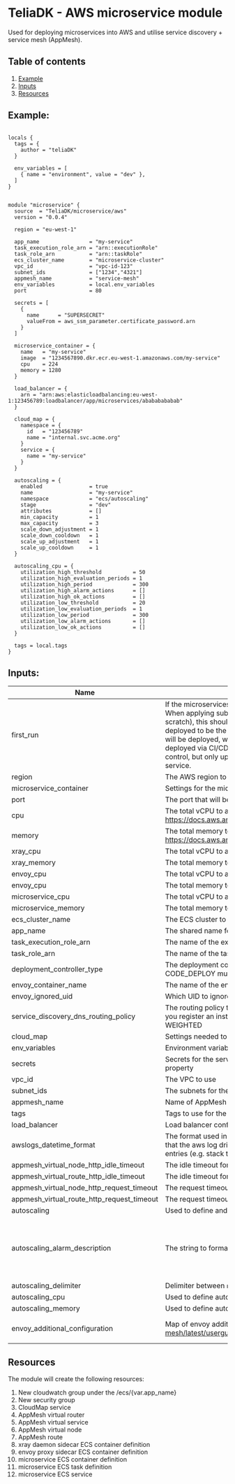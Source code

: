 # TeliaDK - AWS microservice module

Used for deploying microservices into AWS and utilise service discovery + service mesh (AppMesh).

## Table of contents

1. [ Example ](#example)
2. [ Inputs ](#inputs)
3. [ Resources ](#resources)

## Example:

```hcl

locals {
  tags = {
    author = "teliaDK"
  }

  env_variables = [
    { name = "environment", value = "dev" },
  ]
}


module "microservice" {
  source  = "TeliaDK/microservice/aws"
  version = "0.0.4"

  region = "eu-west-1"

  app_name                = "my-service"
  task_execution_role_arn = "arn::executionRole"
  task_role_arn           = "arn::taskRole"
  ecs_cluster_name        = "microservice-cluster"
  vpc_id                  = "vpc-id-123"
  subnet_ids              = ["1234","4321"]
  appmesh_name            = "service-mesh"
  env_variables           = local.env_variables
  port                    = 80

  secrets = [
    {
      name      = "SUPERSECRET"
      valueFrom = aws_ssm_parameter.certificate_password.arn
    }
  ]

  microservice_container = {
    name   = "my-service"
    image  = "1234567890.dkr.ecr.eu-west-1.amazonaws.com/my-service"
    cpu    = 224
    memory = 1280
  }

  load_balancer = {
    arn = "arn:aws:elasticloadbalancing:eu-west-1:123456789:loadbalancer/app/microservices/abababababab"
  }

  cloud_map = {
    namespace = {
      id   = "123456789"
      name = "internal.svc.acme.org"
    }
    service = {
      name = "my-service"
    }
  }

  autoscaling = {
    enabled               = true
    name                  = "my-service"
    namespace             = "ecs/autoscaling"
    stage                 = "dev"
    attributes            = []
    min_capacity          = 1
    max_capacity          = 3
    scale_down_adjustment = 1
    scale_down_cooldown   = 1
    scale_up_adjustment   = 1
    scale_up_cooldown     = 1
  }

  autoscaling_cpu = {
    utilization_high_threshold          = 50
    utilization_high_evaluation_periods = 1
    utilization_high_period             = 300
    utilization_high_alarm_actions      = []
    utilization_high_ok_actions         = []
    utilization_low_threshold           = 20
    utilization_low_evaluation_periods  = 1
    utilization_low_period              = 300
    utilization_low_alarm_actions       = []
    utilization_low_ok_actions          = []
  }

  tags = local.tags
}
```

## Inputs:

| Name                                       | Description                                                                                                                                                                                                                                                                                                                                                                                                                                                                                                                                                                                              |                     Type                      |                                Default                                | Required |
| ------------------------------------------ | -------------------------------------------------------------------------------------------------------------------------------------------------------------------------------------------------------------------------------------------------------------------------------------------------------------------------------------------------------------------------------------------------------------------------------------------------------------------------------------------------------------------------------------------------------------------------------------------------------- | :-------------------------------------------: | :-------------------------------------------------------------------: | :------: |
| first_run                                  | If the microservices is being created, this should be set to true, otherwise false. When applying subsequent times (updating the infra, rather than creating from scratch), this should be set to false, which will cause the image version being deployed to be the same version as is currently deployed. Without it the latest image will be deployed, which is almost never wanted behaviour as new versions should be deployed via CI/CD not terraform. A value of true should not be committed to source control, but only updated locally when applying for the first time for the given service. |                     bool                      |                                 false                                 |    no    |
| region                                     | The AWS region to deploy the compute module in                                                                                                                                                                                                                                                                                                                                                                                                                                                                                                                                                           |                    string                     |                               eu-west-1                               |    no    |
| microservice_container                     | Settings for the microservice container                                                                                                                                                                                                                                                                                                                                                                                                                                                                                                                                                                  |                    object                     |                                   -                                   |   yes    |
| port                                       | The port that will be uesd for port mapping <HOST>:<CONTAINER>                                                                                                                                                                                                                                                                                                                                                                                                                                                                                                                                           |                    number                     |                                 8080                                  |    no    |
| cpu                                        | The total vCPU to allocate for the ECS service. Valid configuration at https://docs.aws.amazon.com/AmazonECS/latest/developerguide/AWS_Fargate.html                                                                                                                                                                                                                                                                                                                                                                                                                                                      |                    number                     |                                  512                                  |    no    |
| memory                                     | The total memory to allocate for the ECS service. Valid configuration at https://docs.aws.amazon.com/AmazonECS/latest/developerguide/AWS_Fargate.html                                                                                                                                                                                                                                                                                                                                                                                                                                                    |                    number                     |                                 2048                                  |    no    |
| xray_cpu                                   | The total vCPU to allocate to the xray container                                                                                                                                                                                                                                                                                                                                                                                                                                                                                                                                                         |                    number                     |                                  32                                   |    no    |
| xray_memory                                | The total memory to allocate to the xray container                                                                                                                                                                                                                                                                                                                                                                                                                                                                                                                                                       |                    number                     |                                  256                                  |    no    |
| envoy_cpu                                  | The total vCPU to allocate to the envoy container                                                                                                                                                                                                                                                                                                                                                                                                                                                                                                                                                        |                    number                     |                                  256                                  |    no    |
| envoy_cpu                                  | The total memory to allocate to the envoy container                                                                                                                                                                                                                                                                                                                                                                                                                                                                                                                                                      |                    number                     |                                  512                                  |    no    |
| microservice_cpu                           | The total vCPU to allocate to the microservice                                                                                                                                                                                                                                                                                                                                                                                                                                                                                                                                                           |                    number                     |                                  224                                  |    no    |
| microservice_memory                        | The total memory to allocate to the microservice                                                                                                                                                                                                                                                                                                                                                                                                                                                                                                                                                         |                    number                     |                                 1280                                  |    no    |
| ecs_cluster_name                           | The ECS cluster to deploy the ECS Fargate into                                                                                                                                                                                                                                                                                                                                                                                                                                                                                                                                                           |                    string                     |                                   -                                   |   yes    |
| app_name                                   | The shared name for the ECS Fargate service and task definitions                                                                                                                                                                                                                                                                                                                                                                                                                                                                                                                                         |                    string                     |                                   -                                   |   yes    |
| task_execution_role_arn                    | The name of the execution role to use with the service                                                                                                                                                                                                                                                                                                                                                                                                                                                                                                                                                   |                    string                     |                                 null                                  |    no    |
| task_role_arn                              | The name of the task role to use with the service                                                                                                                                                                                                                                                                                                                                                                                                                                                                                                                                                        |                    string                     |                                 null                                  |    no    |
| deployment_controller_type                 | The deployment controller type to use in ECS service. For blue/green, CODE_DEPLOY must be used                                                                                                                                                                                                                                                                                                                                                                                                                                                                                                           |                    string                     |                                  ECS                                  |    no    |
| envoy_container_name                       | The name of the envoy container to be used in AppMesh proxy                                                                                                                                                                                                                                                                                                                                                                                                                                                                                                                                              |                    string                     |                                 envoy                                 |    no    |
| envoy_ignored_uid                          | Which UID to ignore in envoy docker container                                                                                                                                                                                                                                                                                                                                                                                                                                                                                                                                                            |                    string                     |                                 1337                                  |    no    |
| service_discovery_dns_routing_policy       | The routing policy that you want to apply to all records that Route 53 creates when you register an instance and specify the service. Valid Values: MULTIVALUE, WEIGHTED                                                                                                                                                                                                                                                                                                                                                                                                                                 |                    string                     |                              MULTIVALUE                               |    no    |
| cloud_map                                  | Settings needed to setup service discovery through AWS CloudMap                                                                                                                                                                                                                                                                                                                                                                                                                                                                                                                                          |                    object                     |                                   -                                   |   yes    |
| env_variables                              | Environment variables for the service                                                                                                                                                                                                                                                                                                                                                                                                                                                                                                                                                                    |                    object                     |                                 null                                  |    no    |
| secrets                                    | Secrets for the service. Use arn of paramaters in parameter store for the valueFrom property                                                                                                                                                                                                                                                                                                                                                                                                                                                                                                             |                    object                     |                                 null                                  |    no    |
| vpc_id                                     | The VPC to use                                                                                                                                                                                                                                                                                                                                                                                                                                                                                                                                                                                           |                    string                     |                                   -                                   |   yes    |
| subnet_ids                                 | The subnets for the ECS service network configuration                                                                                                                                                                                                                                                                                                                                                                                                                                                                                                                                                    |                 list(string)                  |                                   -                                   |   yes    |
| appmesh_name                               | Name of AppMesh to register service components in                                                                                                                                                                                                                                                                                                                                                                                                                                                                                                                                                        |                    string                     |                                   -                                   |   yes    |
| tags                                       | Tags to use for the components created by the module                                                                                                                                                                                                                                                                                                                                                                                                                                                                                                                                                     |                  map(string)                  |                                   -                                   |   yes    |
| load_balancer                              | Load balancer config to be used in ECS service                                                                                                                                                                                                                                                                                                                                                                                                                                                                                                                                                           |                    object                     |                                 null                                  |    no    |
| awslogs_datetime_format                    | The format used in logs written by the application in the container. Used for ensuring that the aws log driver can parse the logs correctly and not split them into several entries (e.g. stack traces are kept in one entry).                                                                                                                                                                                                                                                                                                                                                                           |                    string                     |                           %Y-%m-%d %H:%M:%S                           |    no    |
| appmesh_virtual_node_http_idle_timeout     | The idle timeout for HTTP requests to the node in seconds                                                                                                                                                                                                                                                                                                                                                                                                                                                                                                                                                |                    number                     |                                  15                                   |    no    |
| appmesh_virtual_route_http_idle_timeout    | The idle timeout for HTTP requests to the route in seconds                                                                                                                                                                                                                                                                                                                                                                                                                                                                                                                                               |                    number                     |                                  15                                   |    no    |
| appmesh_virtual_node_http_request_timeout  | The request timeout for HTTP requests to the node in seconds                                                                                                                                                                                                                                                                                                                                                                                                                                                                                                                                             |                    number                     |                                  15                                   |    no    |
| appmesh_virtual_route_http_request_timeout | The request timeout for HTTP requests to the route in seconds                                                                                                                                                                                                                                                                                                                                                                                                                                                                                                                                            |                    number                     |                                  15                                   |    no    |
| autoscaling                                | Used to define and enable autoscaling for the ECS service                                                                                                                                                                                                                                                                                                                                                                                                                                                                                                                                                |                    object                     |                                 null                                  |    no    |
| autoscaling_alarm_description              | The string to format and use as the alarm description                                                                                                                                                                                                                                                                                                                                                                                                                                                                                                                                                    |                    string                     | Average service %v utilization %v last %d minute(s) over %v period(s) |    no    |
| autoscaling_delimiter                      | Delimiter between `namespace`, `stage`, `name` and `attributes`                                                                                                                                                                                                                                                                                                                                                                                                                                                                                                                                          |                    string                     |                                   -                                   |    no    |
| autoscaling_cpu                            | Used to define autoscaling based on CPU usage                                                                                                                                                                                                                                                                                                                                                                                                                                                                                                                                                            |                    object                     |                                 null                                  |    no    |
| autoscaling_memory                         | Used to define autoscaling based on Memory usage                                                                                                                                                                                                                                                                                                                                                                                                                                                                                                                                                         |                    object                     |                                 null                                  |    no    |
| envoy_additional_configuration             | Map of envoy additional environment variables. (https://docs.aws.amazon.com/app-mesh/latest/userguide/envoy-config.html)                                                                                                                                                                                                                                                                                                                                                                                                                                                                                 | list(object({name = string, value = string})) |                                   -                                   |    no    |

## Resources

The module will create the following resources:

1. New cloudwatch group under the /ecs/{var.app_name}
2. New security group
3. CloudMap service
4. AppMesh virtual router
5. AppMesh virtual service
6. AppMesh virtual node
7. AppMesh route
8. xray daemon sidecar ECS container definition
9. envoy proxy sidecar ECS container definition
10. microservice ECS container definition
11. microservice ECS task definition
12. microservice ECS service
